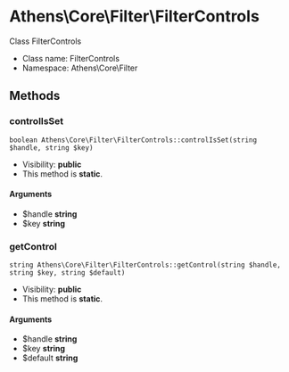 Athens\Core\Filter\FilterControls
===============

Class FilterControls




* Class name: FilterControls
* Namespace: Athens\Core\Filter







Methods
-------


### controlIsSet

    boolean Athens\Core\Filter\FilterControls::controlIsSet(string $handle, string $key)





* Visibility: **public**
* This method is **static**.


#### Arguments
* $handle **string**
* $key **string**



### getControl

    string Athens\Core\Filter\FilterControls::getControl(string $handle, string $key, string $default)





* Visibility: **public**
* This method is **static**.


#### Arguments
* $handle **string**
* $key **string**
* $default **string**


